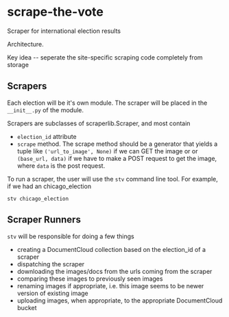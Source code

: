 # scrape-the-vote
Scraper for international election results

Architecture.

Key idea -- seperate the site-specific scraping code completely from storage

## Scrapers
Each election will be it's own module. The scraper will be placed in the `__init__.py` of the module.

Scrapers are subclasses of scraperlib.Scraper, and most contain

- `election_id` attribute
- `scrape` method. The scrape method should be a generator that yields a tuple like `('url_to_image', None)` if we can GET the image or or `(base_url, data)` if we have to make a POST request to get the image, where `data` is the post request.

To run a scraper, the user will use the `stv` command line tool. For example, if we had an chicago_election

```
stv chicago_election
```

## Scraper Runners
`stv` will be responsible for doing a few things

- creating a DocumentCloud collection based on the election_id of a scraper
- dispatching the scraper
- downloading the images/docs from the urls coming from the scraper
- comparing these images to previously seen images
- renaming images if appropriate, i.e. this image seems to be newer version of existing image 
- uploading images, when appropriate, to the appropriate DocumentCloud bucket








